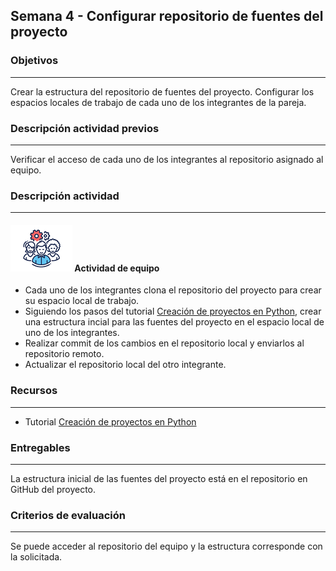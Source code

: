 ## Semana 4 - Configurar repositorio de fuentes del proyecto

### Objetivos

----

Crear la estructura del repositorio de fuentes del proyecto.
Configurar los espacios locales de trabajo de cada uno de los integrantes de la pareja.
   
### Descripción actividad previos
----

Verificar el acceso de cada uno de los integrantes al repositorio asignado al equipo.

### Descripción actividad

----


#### ![](./../../assets/images/grupo.png) Actividad de equipo
* Cada uno de los integrantes clona el repositorio del proyecto para crear su espacio local de trabajo.
* Siguiendo los pasos del tutorial [Creación de proyectos en Python](https://misovirtual.virtual.uniandes.edu.co/codelabs/creacion-de-proyectos-PyScaffold/index.html?index=..%2F..practicas#3), crear una estructura incial para las fuentes del proyecto en el espacio local de uno de los integrantes.
* Realizar commit de los cambios en el repositorio local y enviarlos al repositorio remoto.
* Actualizar el repositorio local del otro integrante.


### Recursos

---
* Tutorial  [Creación de proyectos en Python](https://misovirtual.virtual.uniandes.edu.co/codelabs/creacion-de-proyectos-PyScaffold/index.html?index=..%2F..practicas#3)
### Entregables

---

La estructura inicial de las fuentes del proyecto está en el repositorio en GitHub del proyecto.

### Criterios de evaluación

---

Se puede acceder al repositorio del equipo y la estructura corresponde con la solicitada. 
